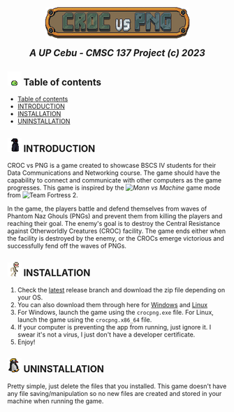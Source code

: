 <h2 align="center">
<img src="Assets/UI/title.png" style="vertical-align: bottom">

<i>A UP Cebu - CMSC 137 Project (c) 2023</i>
</h2>


## ![Slime](Assets/GIFs/slime_idle.gif) Table of contents
- [ Table of contents](#-table-of-contents)
- [ INTRODUCTION](#-introduction)
- [ INSTALLATION](#-installation)
- [ UNINSTALLATION](#-uninstallation)

## ![Ghoul](Assets/GIFs/ghoul_idle.gif) INTRODUCTION
CROC vs PNG is a game created to showcase BSCS IV students for their Data Communications and Networking course. The game should have the capability to connect and communicate with other computers as the game progresses. This game is inspired by the <i>![Mann vs Machine](https://wiki.teamfortress.com/wiki/Mann_vs._Machine)</i> game mode from ![Team Fortress 2](https://wiki.teamfortress.com/wiki/Main_Page).

In the game, the players battle and defend themselves from waves of Phantom Naz Ghouls (PNGs) and prevent them from killing the players and reaching their goal. The enemy's goal is to destroy the Central Resistance against Otherworldly Creatures (CROC) facility. The game ends either when the facility is destroyed by the enemy, or the CROCs emerge victorious and successfully fend off the waves of PNGs.

## ![Skeleton](Assets/GIFs/skeleton_idle.gif) INSTALLATION

1) Check the [latest](https://github.com/naixsu/CROCPNG/releases/tag/v1.0.2) release branch and download the zip file depending on your OS.
2) You can also download them through here for [Windows](https://github.com/naixsu/CROCPNG/releases/download/v1.0.2/Windows.zip) and [Linux](https://github.com/naixsu/CROCPNG/releases/download/v1.0.2/Linux.zip)
3) For Windows, launch the game using the `crocpng.exe` file. For Linux, launch the game using the `crocpng.x86_64` file.
4) If your computer is preventing the app from running, just ignore it. I swear it's not a virus, I just don't have a developer certificate.
5) Enjoy!

## ![Pingu](Assets/GIFs/pingu_idle.gif) UNINSTALLATION
Pretty simple, just delete the files that you installed. This game doesn't have any file saving/manipulation so no new files are created and stored in your machine when running the game.
